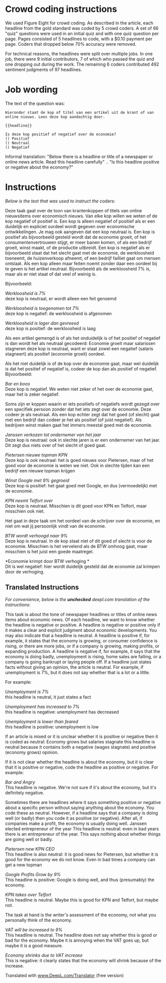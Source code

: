 # Crowd coding instructions

We used Figure Eight for crowd coding. 
As described in the article, each headline from the gold standard was coded by 5 crowd coders.
A set of 66 "quiz" questions were used in an initial quiz and with one quiz question per page.
Pages consisted of 5 headlines to code, with a $0.10 payment per page. 
Coders that dropped below 70% accuracy were removed. 

For technical reasons, the headlines were split over multiple jobs. 
In one job, there were 9 initial contributors, 7 of which who passed the quiz and one dropping out during the work.
The remaining 6 coders contributed 492 sentiment judgments of 97 headlines. 

# Job wording

The text of the question was:

```
Hieronder staat de kop of titel van een artikel uit de krant of van online nieuws. Lees deze kop aandachtig door.

{{headline}}

Is deze kop positief of negatief over de economie?
() Positief
() Neutraal
() Negatief
```

Informal translation: "Below there is a headline or title of a newspaper or online news article. Read this headline carefully" .. "Is this headline positive or negative about the economy?"

# Instructions

*Below is the text that was used to instruct the coders:*

Deze taak gaat over de toon van krantenkoppen of titels van online nieuwsitems over economisch nieuws. Van elke kop willen we weten of de kop negatief of positief is. Een kop is alleen negatief of positief als er een duidelijk en expliciet oordeel wordt gegeven over economische ontwikkelingen. Je mag ook aangeven dat een kop neutraal is. 
Een kop is positief als bijvoorbeeld gesteld wordt dat de economie groeit, of het consumentenvertrouwen stijgt, er meer banen komen, of als een bedrijf groeit, winst maakt, of de productie uitbreidt. 
Een kop is negatief als er bijvoorbeeld staat dat het slecht gaat met de economie, de werkloosheid toeneemt, de huizenverkoop afneemt, of een bedrijf failliet gaat om mensen ontslaat. 
Als een kop alleen maar feiten noemt zonder daar een oordeel bij te geven is het artikel neutraal. Bijvoorbeeld als de werkloosheid 7% is, maar als er niet staat of dat veel of weinig is. 

Bijvoorbeeld:

*Werkloosheid is 7%* <br/>
deze kop is neutraal, er wordt alleen een feit genoemd

*Werkloosheid is toegenomen tot 7%*<br/>
deze kop is negatief: de werkloosheid is afgenomen

*Werkloosheid is lager dan gevreesd* <br/>
deze kop is positief: de werkloosheid is laag
 
Als een artikel gemengd is of als het onduidelijk is of het positief of negatief is dan wordt het als neutraal gecodeerd:
Economie groeit maar salarissen stagneren
deze kop is neutraal, want er staat zowel een negatief (salaris stagneert) als positief (economie groeit) oordeel. 
 
Als het niet duidelijk is of de kop over de economie gaat, maar wel duidelijk is dat het positief of negatief is, codeer de kop dan als positief of negatief. Bijvoorbeeld:

*Bar en boos*<br/>
Deze kop is negatief. We weten niet zeker of het over de economie gaat, maar het is zeker negatief.
 
Soms zijn er koppen waarin er iets positiefs of negatiefs wordt gezegd over een specifiek persoon zonder dat het iets zegt over de economie. Deze codeer je als neutraal. Als een kop echter zegt dat het goed (of slecht) gaat met een bedrijf dan codeer je het als positief (of juist negatief). Als bedrijven winst maken gaat het immers meestal goed met de economie. 

*Janssen verkozen tot ondernemer van het jaar*<br/>
Deze kop is neutraal: ook in slechte jaren is er een ondernemer van het jaar. Dit zegt dus niets over of het slecht of goed gaat.


*Pietersen nieuwe topman KPN*<br/>
Deze kop is ook neutraal: het is goed nieuws voor Pietersen, maar of het goed voor de economie is weten we niet. Ook in slechte tijden kan een bedrijf een nieuwe topman krijgen


*Winst Google met 9% gegroeid*<br/>
Deze kop is positief: het gaat goed met Google, en dus (vermoedelijk) met de economie.


*KPN neemt Telfort over*<br/>
Deze kop is neutraal. Misschien is dit goed voor KPN en Telfort, maar misschien ook niet.


Het gaat in deze taak om het oordeel van de schrijver over de economie, en niet om wat jij persoonlijk vindt van de economie. 

*BTW wordt verhoogd naar 9%*<br/>
Deze kop is neutraal.  In de kop staat niet of dit  goed of slecht is voor de economie. Misschien is het vervelend als de BTW omhoog gaat, maar misschien is het juist een goede maatregel.


*Economie krimpt door BTW verhoging *<br/>
Dit is wel negatief:  hier wordt duidelijk gesteld dat de economie zal krimpen door de verhoging. 

## Translated Instructions

*For convenience, below is the **unchecked** deepl.com translation of the instructions:*

This task is about the tone of newspaper headlines or titles of online news items about economic news. Of each headline, we want to know whether the headline is negative or positive. A headline is negative or positive only if it makes a clear and explicit judgment about economic developments. You may also indicate that a headline is neutral. 
A headline is positive if, for example, it states that the economy is growing, or consumer confidence is rising, or there are more jobs, or if a company is growing, making profits, or expanding production. 
A headline is negative if, for example, it says that the economy is doing badly, unemployment is rising, home sales are falling, or a company is going bankrupt or laying people off. 
If a headline just states facts without giving an opinion, the article is neutral. For example, if unemployment is 7%, but it does not say whether that is a lot or a little. 

For example:

*Unemployment is 7%*<br/>
this headline is neutral, it just states a fact


*Unemployment has increased to 7%*<br/>
this headline is negative: unemployment has decreased


*Unemployment is lower than feared*<br/>
this headline is positive: unemployment is low
 
If an article is mixed or it is unclear whether it is positive or negative then it is coded as neutral:
Economy grows but salaries stagnate
this headline is neutral because it contains both a negative (wages stagnate) and positive (economy grows) opinion. 
 
If it is not clear whether the headline is about the economy, but it is clear that it is positive or negative, code the headline as positive or negative. For example:

*Bar and Angry*<br/>
This headline is negative. We're not sure if it's about the economy, but it's definitely negative.
 
Sometimes there are headlines where it says something positive or negative about a specific person without saying anything about the economy. You code these as neutral. However, if a headline says that a company is doing well (or badly) then you code it as positive (or negative). After all, if companies make a profit, the economy is usually doing well. 
Janssen elected entrepreneur of the year
This headline is neutral: even in bad years there is an entrepreneur of the year. This says nothing about whether things are going well or badly.


*Pietersen new KPN CEO*<br/>
This headline is also neutral: it is good news for Pietersen, but whether it is good for the economy we do not know. Even in bad times a company can get a new topman


*Google Profits Grow by 9%*<br/>
This headline is positive: Google is doing well, and thus (presumably) the economy.


*KPN takes over Telfort*<br/>
This headline is neutral. Maybe this is good for KPN and Telfort, but maybe not.


The task at hand is the writer's assessment of the economy, not what you personally think of the economy. 

*VAT will be increased to 9%*<br/>
This headline is neutral.  The headline does not say whether this is good or bad for the economy. Maybe it is annoying when the VAT goes up, but maybe it is a good measure.


*Economy shrinks due to VAT increase*<br/>
This is negative: it clearly states that the economy will shrink because of the increase.

Translated with www.DeepL.com/Translator (free version)






